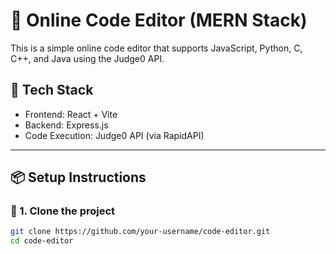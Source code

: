 # 🧠 Online Code Editor (MERN Stack)

This is a simple online code editor that supports JavaScript, Python, C, C++, and Java using the Judge0 API.

## 🚀 Tech Stack

- Frontend: React + Vite
- Backend: Express.js
- Code Execution: Judge0 API (via RapidAPI)

---

## 📦 Setup Instructions

### 🔹 1. Clone the project

```bash
git clone https://github.com/your-username/code-editor.git
cd code-editor
